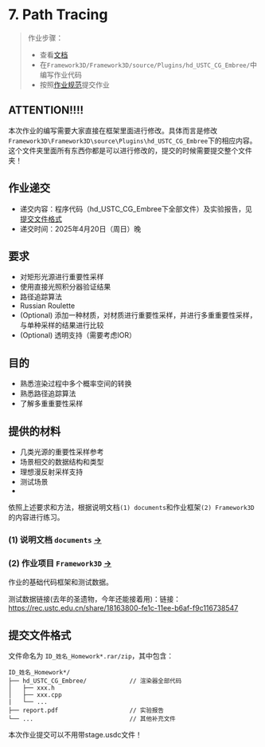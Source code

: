 # 7. Path Tracing

> 作业步骤：
> - 查看[文档](./rtfd.pdf)
> - 在`Framework3D/Framework3D/source/Plugins/hd_USTC_CG_Embree/`中编写作业代码
> - 按照[作业规范](../README.md)提交作业
## **ATTENTION**!!!!
本次作业的编写需要大家直接在框架里面进行修改。具体而言是修改`Framework3D\Framework3D\source\Plugins\hd_USTC_CG_Embree`下的相应内容。这个文件夹里面所有东西你都是可以进行修改的，提交的时候需要提交整个文件夹！

## 作业递交

- 递交内容：程序代码（hd_USTC_CG_Embree下全部文件）及实验报告，见[提交文件格式](#提交文件格式)
- 递交时间：2025年4月20日（周日）晚

## 要求

- 对矩形光源进行重要性采样
- 使用直接光照积分器验证结果
- 路径追踪算法
- Russian Roulette
- (Optional) 添加一种材质，对材质进行重要性采样，并进行多重重要性采样，与单种采样的结果进行比较
- (Optional) 透明支持（需要考虑IOR）

## 目的

- 熟悉渲染过程中多个概率空间的转换
- 熟悉路径追踪算法
- 了解多重重要性采样


## 提供的材料

- 几类光源的重要性采样参考
- 场景相交的数据结构和类型
- 理想漫反射采样支持
- 测试场景
- 
依照上述要求和方法，根据说明文档`(1) documents`和作业框架`(2) Framework3D`的内容进行练习。

### (1) 说明文档 `documents` [->](./rtfd.pdf) 

### (2) 作业项目 `Framework3D` [->](../../Framework3D/) 

作业的基础代码框架和测试数据。

测试数据链接(去年的圣遗物，今年还能接着用)：链接：https://rec.ustc.edu.cn/share/18163800-fe1c-11ee-b6af-f9c116738547

## 提交文件格式

文件命名为 `ID_姓名_Homework*.rar/zip`，其中包含：

```
ID_姓名_Homework*/
├── hd_USTC_CG_Embree/            // 渲染器全部代码
│   ├── xxx.h
│   ├── xxx.cpp
|   └── ...
├── report.pdf                    // 实验报告
└── ...                           // 其他补充文件
```
本次作业提交可以不用带stage.usdc文件！
